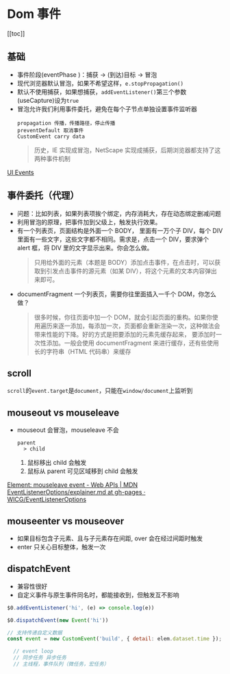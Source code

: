 # Dom 事件
[[toc]]

## 基础
- 事件阶段(eventPhase )：捕获 -> (到达)目标 -> 冒泡
- 现代浏览器默认冒泡，如果不希望这样，`e.stopPropagation()`
- 默认不使用捕获，如果想捕获，`addEventListener()`第三个参数(useCapture)设为`true`
- 冒泡允许我们利用事件委托，避免在每个子节点单独设置事件监听器
    ```
    propagation 传播，传播路径，停止传播
    preventDefault 取消事件
    CustomEvent carry data
    ```
    > 历史，IE 实现成冒泡，NetScape 实现成捕获，后期浏览器都支持了这两种事件机制

[UI Events](https://www.w3.org/TR/DOM-Level-3-Events/#event-flow)

## 事件委托（代理）

- 问题：比如列表，如果列表项挨个绑定，内存消耗大，存在动态绑定删减问题
- 利用冒泡的原理，把事件加到父级上，触发执行效果。
- 有一个列表页，页面结构是外面一个 BODY， 里面有一万个子 DIV，每个 DIV 里面有一些文字，这些文字都不相同。需求是，点击一个 DIV，要求弹个 alert 框，将 DIV 里的文字显示出来。你会怎么做。
  > 只用给外面的元素（本题是 BODY）添加点击事件，在点击时，可以获取到引发点击事件的源元素（如某 DIV），将这个元素的文本内容弹出来即可。
- documentFragment 一个列表页，需要你往里面插入一千个 DOM，你怎么做？
  > 很多时候，你往页面中加一个 DOM，就会引起页面的重构。如果你使用遍历来逐一添加，每添加一次，页面都会重新渲染一次，这种做法会带来性能的下降。好的方式是把要添加的元素先缓存起来， 要添加时一次性添加。一般会使用 documentFragment 来进行缓存，还有些使用长的字符串（HTML 代码串）来缓存

## scroll

`scroll`的`event.target`是`document`，只能在`window/document`上监听到

## mouseout vs mouseleave

- mouseout 会冒泡，mouseleave 不会
  ```
  parent
    > child
  ```
  1. 鼠标移出 child 会触发
  2. 鼠标从 parent 可见区域移到 child 会触发

[Element: mouseleave event - Web APIs | MDN](https://developer.mozilla.org/en-US/docs/Web/API/Element/mouseleave_event)
[EventListenerOptions/explainer.md at gh-pages · WICG/EventListenerOptions](https://github.com/WICG/EventListenerOptions/blob/gh-pages/explainer.md)

## mouseenter vs mouseover
- 如果目标包含子元素、且与子元素存在间距, over 会在经过间距时触发
- enter 只关心目标整体，触发一次

## dispatchEvent

- 兼容性很好
- 自定义事件与原生事件同名时，都能接收到，但触发互不影响

```js
$0.addEventListener('hi', (e) => console.log(e))

$0.dispatchEvent(new Event('hi'))

// 支持传递自定义数据
const event = new CustomEvent('build', { detail: elem.dataset.time });
```

```js
  // event loop
  // 同步任务 异步任务
  // 主线程，事件队列（微任务，宏任务）
```
